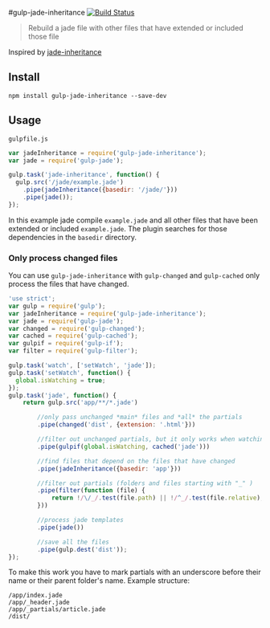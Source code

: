 #gulp-jade-inheritance
[![Build Status](https://travis-ci.org/juanfran/gulp-jade-inheritance.svg?branch=master)](https://travis-ci.org/juanfran/gulp-jade-inheritance)
> Rebuild a jade file with other files that have extended or included those file

Inspired by [jade-inheritance](https://github.com/paulyoung/jade-inheritance)

## Install

```shell
npm install gulp-jade-inheritance --save-dev
```

## Usage

`gulpfile.js`
```js
var jadeInheritance = require('gulp-jade-inheritance');
var jade = require('gulp-jade');

gulp.task('jade-inheritance', function() {
  gulp.src('/jade/example.jade')
    .pipe(jadeInheritance({basedir: '/jade/'}))
    .pipe(jade());
});
```

In this example jade compile `example.jade` and all other files that have been extended or included `example.jade`. The plugin searches for those dependencies in the `basedir` directory.

### Only process changed files

You can use `gulp-jade-inheritance` with `gulp-changed` and `gulp-cached` only process the files that have changed.

```js
'use strict';
var gulp = require('gulp');
var jadeInheritance = require('gulp-jade-inheritance');
var jade = require('gulp-jade');
var changed = require('gulp-changed');
var cached = require('gulp-cached');
var gulpif = require('gulp-if');
var filter = require('gulp-filter');

gulp.task('watch', ['setWatch', 'jade']);
gulp.task('setWatch', function() {
  global.isWatching = true;
});
gulp.task('jade', function() {
    return gulp.src('app/**/*.jade')

        //only pass unchanged *main* files and *all* the partials
        .pipe(changed('dist', {extension: '.html'}))

        //filter out unchanged partials, but it only works when watching
        .pipe(gulpif(global.isWatching, cached('jade')))

        //find files that depend on the files that have changed
        .pipe(jadeInheritance({basedir: 'app'}))

        //filter out partials (folders and files starting with "_" )
        .pipe(filter(function (file) {
            return !/\/_/.test(file.path) || !/^_/.test(file.relative);
        }))

        //process jade templates
        .pipe(jade())

        //save all the files
        .pipe(gulp.dest('dist'));
});
```


To make this work you have to mark partials with an underscore before their name or their parent folder's name. Example structure:

```
/app/index.jade
/app/_header.jade
/app/_partials/article.jade
/dist/
```